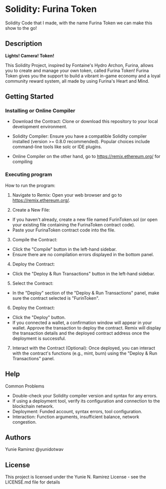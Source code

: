 # Solidity: Furina Token

Solidity Code that I made, with the name Furina Token we can make this show to the go!

## Description

**Lights! Camera! Token!**

This Solidity Project, inspired by Fontaine's Hydro Archon, Furina, allows you to create and manage your own token, called Furina Token! Furina Token gives you the support to build a vibrant in-game economy and a loyal community reward system, all made by using Furina's Heart and Mind.

## Getting Started

### Installing or Online Compiler

* Download the Contract: Clone or download this repository to your local development environment.
  
* Solidity Compiler: Ensure you have a compatible Solidity compiler installed (version >= 0.8.0 recommended). Popular choices include command-line tools like solc or IDE plugins.

* Online Compiler on the other hand, go to https://remix.ethereum.org/ for compiling

### Executing program

How to run the program:

1. Navigate to Remix: Open your web browser and go to https://remix.ethereum.org/.

2. Create a New File:

* If you haven't already, create a new file named FurinToken.sol (or open your existing file containing the FurinaToken contract code).
* Paste your FurinaToken contract code into the file.
  
3. Compile the Contract:

* Click the "Compile" button in the left-hand sidebar.
* Ensure there are no compilation errors displayed in the bottom panel.

4. Deploy the Contract:

* Click the "Deploy & Run Transactions" button in the left-hand sidebar.

5. Select the Contract:

* In the "Deploy" section of the "Deploy & Run Transactions" panel, make sure the contract selected is "FurinToken".

6. Deploy the Contract:

* Click the "Deploy" button.
* If you connected a wallet, a confirmation window will appear in your wallet. Approve the transaction to deploy the contract.
Remix will display the transaction details and the deployed contract address once the deployment is successful.

7. Interact with the Contract (Optional):
Once deployed, you can interact with the contract's functions (e.g., mint, burn) using the "Deploy & Run Transactions" panel.


## Help

Common Problems

* Double-check your Solidity compiler version and syntax for any errors.
* If using a deployment tool, verify its configuration and connection to the blockchain network.
* Deployment: Funded account, syntax errors, tool configuration.
* Interaction: Function arguments, insufficient balance, network congestion.

## Authors

Yunie Ramirez
@yunidotwav

## License

This project is licensed under the Yunie N. Ramirez License - see the LICENSE.md file for details
